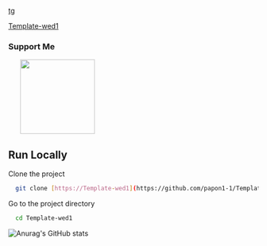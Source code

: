 
[tg](https://lucid.app/lucidspark/c75bb963-461b-400d-aa84-3cc881833ade/edit?viewport_loc=-2456%2C-2070%2C3833%2C2332%2C0_0&invitationId=inv_dd5b5639-b0f3-47de-b38a-956584e4cfe2)



[Template-wed1](https://template-wed1.vercel.app/)
### Support Me

<ul style="list-style-type: none; margin: 0;">

<li style="display: inline-block; margin-right: 0.25rem;"><a href="https://www.buymeacoffee.com/xateeeiun0"><img src="https://cdn.buymeacoffee.com/buttons/v2/default-yellow.png" width="150"/></a></li>

</ul>

## Run Locally
Clone the project

```bash
  git clone [https://Template-wed1](https://github.com/papon1-1/Template-wed1.git)
```
Go to the project directory

```bash
  cd Template-wed1
```
![Anurag's GitHub stats](https://github-readme-stats.vercel.app/api?username=oya254&show_icons=true&theme=radical)
